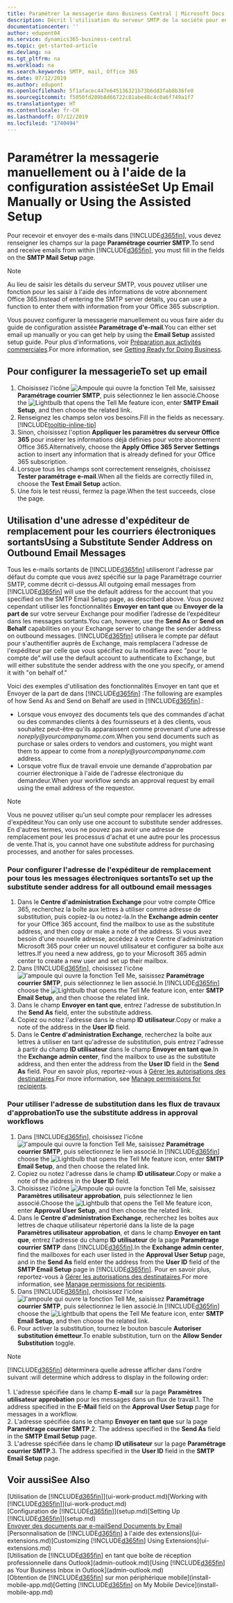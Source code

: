 ```yaml
---
title: Paramétrer la messagerie dans Business Central | Microsoft Docs
description: Décrit l'utilisation du serveur SMTP de la société pour envoyer et recevoir des e-mails dans Business Central. Décrit également comment utiliser les paramètres du serveur de messagerie créés lors de l'abonnement à Office 365.
documentationcenter: ''
author: edupont04
ms.service: dynamics365-business-central
ms.topic: get-started-article
ms.devlang: na
ms.tgt_pltfrm: na
ms.workload: na
ms.search.keywords: SMTP, mail, Office 365
ms.date: 07/12/2019
ms.author: edupont
ms.openlocfilehash: 5f1afacec447e645136321b73b6dd3fab8b36fe0
ms.sourcegitcommit: f5050fd209b8d66722c81abe48c4c0a6f749a1f7
ms.translationtype: HT
ms.contentlocale: fr-CH
ms.lasthandoff: 07/12/2019
ms.locfileid: "1740494"
---
```

# <a name="set-up-email-manually-or-using-the-assisted-setup"></a><span data-ttu-id="d2fe6-103">Paramétrer la messagerie manuellement ou à l'aide de la configuration assistée</span><span class="sxs-lookup"><span data-stu-id="d2fe6-103">Set Up Email Manually or Using the Assisted Setup</span></span>
<span data-ttu-id="d2fe6-104">Pour recevoir et envoyer des e-mails dans [!INCLUDE[d365fin](includes/d365fin_md.md)], vous devez renseigner les champs sur la page **Paramétrage courrier SMTP**.</span><span class="sxs-lookup"><span data-stu-id="d2fe6-104">To send and receive emails from within [!INCLUDE[d365fin](includes/d365fin_md.md)], you must fill in the fields on the **SMTP Mail Setup** page.</span></span>

> [!NOTE]  
>   <span data-ttu-id="d2fe6-105">Au lieu de saisir les détails du serveur SMTP, vous pouvez utiliser une fonction pour les saisir à l'aide des informations de votre abonnement Office 365.</span><span class="sxs-lookup"><span data-stu-id="d2fe6-105">Instead of entering the SMTP server details, you can use a function to enter them with information from your Office 365 subscription.</span></span>

<span data-ttu-id="d2fe6-106">Vous pouvez configurer la messagerie manuellement ou vous faire aider du guide de configuration assistée **Paramétrage d'e-mail**.</span><span class="sxs-lookup"><span data-stu-id="d2fe6-106">You can either set email up manually or you can get help by using the **Email Setup** assisted setup guide.</span></span> <span data-ttu-id="d2fe6-107">Pour plus d'informations, voir [Préparation aux activités commerciales](ui-get-ready-business.md).</span><span class="sxs-lookup"><span data-stu-id="d2fe6-107">For more information, see [Getting Ready for Doing Business](ui-get-ready-business.md).</span></span>  

## <a name="to-set-up-email"></a><span data-ttu-id="d2fe6-108">Pour configurer la messagerie</span><span class="sxs-lookup"><span data-stu-id="d2fe6-108">To set up email</span></span>
1. <span data-ttu-id="d2fe6-109">Choisissez l'icône ![Ampoule qui ouvre la fonction Tell Me](media/ui-search/search_small.png "Dites-moi ce que vous voulez faire"), saisissez **Paramétrage courrier SMTP**, puis sélectionnez le lien associé.</span><span class="sxs-lookup"><span data-stu-id="d2fe6-109">Choose the ![Lightbulb that opens the Tell Me feature](media/ui-search/search_small.png "Tell me what you want to do") icon, enter **SMTP Email Setup**, and then choose the related link.</span></span>
2. <span data-ttu-id="d2fe6-110">Renseignez les champs selon vos besoins.</span><span class="sxs-lookup"><span data-stu-id="d2fe6-110">Fill in the fields as necessary.</span></span> [!INCLUDE[tooltip-inline-tip](includes/tooltip-inline-tip_md.md)]
3. <span data-ttu-id="d2fe6-111">Sinon, choisissez l'option **Appliquer les paramètres du serveur Office 365** pour insérer les informations déjà définies pour votre abonnement Office 365.</span><span class="sxs-lookup"><span data-stu-id="d2fe6-111">Alternatively, choose the **Apply Office 365 Server Settings** action to insert any information that is already defined for your Office 365 subscription.</span></span>
4. <span data-ttu-id="d2fe6-112">Lorsque tous les champs sont correctement renseignés, choisissez **Tester paramétrage e-mail**.</span><span class="sxs-lookup"><span data-stu-id="d2fe6-112">When all the fields are correctly filled in, choose the **Test Email Setup** action.</span></span>
5. <span data-ttu-id="d2fe6-113">Une fois le test réussi, fermez la page.</span><span class="sxs-lookup"><span data-stu-id="d2fe6-113">When the test succeeds, close the page.</span></span>

## <a name="using-a-substitute-sender-address-on-outbound-email-messages"></a><span data-ttu-id="d2fe6-114">Utilisation d'une adresse d'expéditeur de remplacement pour les courriers électroniques sortants</span><span class="sxs-lookup"><span data-stu-id="d2fe6-114">Using a Substitute Sender Address on Outbound Email Messages</span></span>
<span data-ttu-id="d2fe6-115">Tous les e-mails sortants de [!INCLUDE[d365fin](includes/d365fin_md.md)] utiliseront l'adresse par défaut du compte que vous avez spécifié sur la page Paramétrage courrier SMTP, comme décrit ci-dessus.</span><span class="sxs-lookup"><span data-stu-id="d2fe6-115">All outgoing email messages from [!INCLUDE[d365fin](includes/d365fin_md.md)] will use the default address for the account that you specified on the SMTP Email Setup page, as described above.</span></span> <span data-ttu-id="d2fe6-116">Vous pouvez cependant utiliser les fonctionnalités **Envoyer en tant que** ou **Envoyer de la part de** sur votre serveur Exchange pour modifier l’adresse de l’expéditeur dans les messages sortants.</span><span class="sxs-lookup"><span data-stu-id="d2fe6-116">You can, however, use the **Send As** or **Send on Behalf** capabilities on your Exchange server to change the sender address on outbound messages.</span></span> [!INCLUDE[d365fin](includes/d365fin_md.md)] <span data-ttu-id="d2fe6-117">utilisera le compte par défaut pour s'authentifier auprès de Exchange, mais remplacera l'adresse de l'expéditeur par celle que vous spécifiez ou la modifiera avec "pour le compte de".</span><span class="sxs-lookup"><span data-stu-id="d2fe6-117">will use the default account to authenticate to Exchange, but will either substitute the sender address with the one you specify, or amend it with "on behalf of."</span></span> 

<span data-ttu-id="d2fe6-118">Voici des exemples d'utilisation des fonctionnalités Envoyer en tant que et Envoyer de la part de dans [!INCLUDE[d365fin](includes/d365fin_md.md)] :</span><span class="sxs-lookup"><span data-stu-id="d2fe6-118">The following are examples of how Send As and Send on Behalf are used in [!INCLUDE[d365fin](includes/d365fin_md.md)].:</span></span>

 * <span data-ttu-id="d2fe6-119">Lorsque vous envoyez des documents tels que des commandes d'achat ou des commandes clients à des fournisseurs et à des clients, vous souhaitez peut-être qu'ils apparaissent comme provenant d'une adresse _noreply@yourcompanyname.com_.</span><span class="sxs-lookup"><span data-stu-id="d2fe6-119">When you send documents such as purchase or sales orders to vendors and customers, you might want them to appear to come from a _noreply@yourcompanyname.com_ address.</span></span> 
 * <span data-ttu-id="d2fe6-120">Lorsque votre flux de travail envoie une demande d'approbation par courrier électronique à l'aide de l'adresse électronique du demandeur.</span><span class="sxs-lookup"><span data-stu-id="d2fe6-120">When your workflow sends an approval request by email using the email address of the requestor.</span></span>

> [!Note]
> <span data-ttu-id="d2fe6-121">Vous ne pouvez utiliser qu'un seul compte pour remplacer les adresses d'expéditeur.</span><span class="sxs-lookup"><span data-stu-id="d2fe6-121">You can only use one account to substitute sender addresses.</span></span> <span data-ttu-id="d2fe6-122">En d'autres termes, vous ne pouvez pas avoir une adresse de remplacement pour les processus d'achat et une autre pour les processus de vente.</span><span class="sxs-lookup"><span data-stu-id="d2fe6-122">That is, you cannot have one substitute address for purchasing processes, and another for sales processes.</span></span>

### <a name="to-set-up-the-substitute-sender-address-for-all-outbound-email-messages"></a><span data-ttu-id="d2fe6-123">Pour configurer l'adresse de l'expéditeur de remplacement pour tous les messages électroniques sortants</span><span class="sxs-lookup"><span data-stu-id="d2fe6-123">To set up the substitute sender address for all outbound email messages</span></span>
1. <span data-ttu-id="d2fe6-124">Dans le **Centre d'administration Exchange** pour votre compte Office 365, recherchez la boîte aux lettres à utiliser comme adresse de substitution, puis copiez-la ou notez-la.</span><span class="sxs-lookup"><span data-stu-id="d2fe6-124">In the **Exchange admin center** for your Office 365 account, find the mailbox to use as the substitute address, and then copy or make a note of the address.</span></span> <span data-ttu-id="d2fe6-125">Si vous avez besoin d'une nouvelle adresse, accédez à votre Centre d'administration Microsoft 365 pour créer un nouvel utilisateur et configurer sa boîte aux lettres.</span><span class="sxs-lookup"><span data-stu-id="d2fe6-125">If you need a new address, go to your Microsoft 365 admin center to create a new user and set up their mailbox.</span></span> 
2. <span data-ttu-id="d2fe6-126">Dans [!INCLUDE[d365fin](includes/d365fin_md.md)], choisissez l'icône ![l'ampoule qui ouvre la fonction Tell Me](media/ui-search/search_small.png "Dites-moi ce que vous voulez faire"), saisissez **Paramétrage courrier SMTP**, puis sélectionnez le lien associé.</span><span class="sxs-lookup"><span data-stu-id="d2fe6-126">In [!INCLUDE[d365fin](includes/d365fin_md.md)] choose the ![Lightbulb that opens the Tell Me feature](media/ui-search/search_small.png "Tell me what you want to do") icon, enter **SMTP Email Setup**, and then choose the related link.</span></span>
3. <span data-ttu-id="d2fe6-127">Dans le champ **Envoyer en tant que**, entrez l'adresse de substitution.</span><span class="sxs-lookup"><span data-stu-id="d2fe6-127">In the **Send As** field, enter the substitute address.</span></span>
4. <span data-ttu-id="d2fe6-128">Copiez ou notez l'adresse dans le champ **ID utilisateur**.</span><span class="sxs-lookup"><span data-stu-id="d2fe6-128">Copy or make a note of the address in the **User ID** field.</span></span>
5. <span data-ttu-id="d2fe6-129">Dans le **Centre d'administration Exchange**, recherchez la boîte aux lettres à utiliser en tant qu'adresse de substitution, puis entrez l'adresse à partir du champ **ID utilisateur** dans le champ **Envoyer en tant que**.</span><span class="sxs-lookup"><span data-stu-id="d2fe6-129">In the **Exchange admin center**, find the mailbox to use as the substitute address, and then enter the address from the **User ID** field in the **Send As** field.</span></span> <span data-ttu-id="d2fe6-130">Pour en savoir plus, reportez-vous à [Gérer les autorisations des destinataires](https://docs.microsoft.com/en-us/Exchange/recipients/mailbox-permissions?view=exchserver-2019).</span><span class="sxs-lookup"><span data-stu-id="d2fe6-130">For more information, see [Manage permissions for recipients](https://docs.microsoft.com/en-us/Exchange/recipients/mailbox-permissions?view=exchserver-2019).</span></span>

### <a name="to-use-the-substitute-address-in-approval-workflows"></a><span data-ttu-id="d2fe6-131">Pour utiliser l'adresse de substitution dans les flux de travaux d'approbation</span><span class="sxs-lookup"><span data-stu-id="d2fe6-131">To use the substitute address in approval workflows</span></span>
1. <span data-ttu-id="d2fe6-132">Dans [!INCLUDE[d365fin](includes/d365fin_md.md)], choisissez l'icône ![l'ampoule qui ouvre la fonction Tell Me](media/ui-search/search_small.png "Dites-moi ce que vous voulez faire"), saisissez **Paramétrage courrier SMTP**, puis sélectionnez le lien associé.</span><span class="sxs-lookup"><span data-stu-id="d2fe6-132">In [!INCLUDE[d365fin](includes/d365fin_md.md)] choose the ![Lightbulb that opens the Tell Me feature](media/ui-search/search_small.png "Tell me what you want to do") icon, enter **SMTP Email Setup**, and then choose the related link.</span></span>
2. <span data-ttu-id="d2fe6-133">Copiez ou notez l'adresse dans le champ **ID utilisateur**.</span><span class="sxs-lookup"><span data-stu-id="d2fe6-133">Copy or make a note of the address in the **User ID** field.</span></span>
3. <span data-ttu-id="d2fe6-134">Choisissez l'icône ![Ampoule qui ouvre la fonction Tell Me](media/ui-search/search_small.png "Dites-moi ce que vous voulez faire"), saisissez **Paramètres utilisateur approbation**, puis sélectionnez le lien associé.</span><span class="sxs-lookup"><span data-stu-id="d2fe6-134">Choose the ![Lightbulb that opens the Tell Me feature](media/ui-search/search_small.png "Tell me what you want to do") icon, enter **Approval User Setup**, and then choose the related link.</span></span>
4. <span data-ttu-id="d2fe6-135">Dans le **Centre d'administration Exchange**, recherchez les boîtes aux lettres de chaque utilisateur répertorié dans la liste de la page **Paramètres utilisateur approbation**, et dans le champ **Envoyer en tant que**, entrez l'adresse du champ **ID utilisateur** de la page **Paramétrage courrier SMTP** dans [!INCLUDE[d365fin](includes/d365fin_md.md)].</span><span class="sxs-lookup"><span data-stu-id="d2fe6-135">In the **Exchange admin center**, find the mailboxes for each user listed in the **Approval User Setup** page, and in the **Send As** field enter the address from the **User ID** field of the **SMTP Email Setup** page in [!INCLUDE[d365fin](includes/d365fin_md.md)].</span></span> <span data-ttu-id="d2fe6-136">Pour en savoir plus, reportez-vous à [Gérer les autorisations des destinataires](https://docs.microsoft.com/en-us/Exchange/recipients/mailbox-permissions?view=exchserver-2019).</span><span class="sxs-lookup"><span data-stu-id="d2fe6-136">For more information, see [Manage permissions for recipients](https://docs.microsoft.com/en-us/Exchange/recipients/mailbox-permissions?view=exchserver-2019).</span></span>
5. <span data-ttu-id="d2fe6-137">Dans [!INCLUDE[d365fin](includes/d365fin_md.md)], choisissez l'icône ![l'ampoule qui ouvre la fonction Tell Me](media/ui-search/search_small.png "Dites-moi ce que vous voulez faire"), saisissez **Paramétrage courrier SMTP**, puis sélectionnez le lien associé.</span><span class="sxs-lookup"><span data-stu-id="d2fe6-137">In [!INCLUDE[d365fin](includes/d365fin_md.md)] choose the ![Lightbulb that opens the Tell Me feature](media/ui-search/search_small.png "Tell me what you want to do") icon, enter **SMTP Email Setup**, and then choose the related link.</span></span>
6. <span data-ttu-id="d2fe6-138">Pour activer la substitution, tournez le bouton bascule **Autoriser substitution émetteur**.</span><span class="sxs-lookup"><span data-stu-id="d2fe6-138">To enable substitution, turn on the **Allow Sender Substitution** toggle.</span></span>

> [!Note]
> [!INCLUDE[d365fin](includes/d365fin_md.md)] <span data-ttu-id="d2fe6-139">déterminera quelle adresse afficher dans l'ordre suivant :</span><span class="sxs-lookup"><span data-stu-id="d2fe6-139">will determine which address to display in the following order:</span></span> <br><br> <span data-ttu-id="d2fe6-140">1. L'adresse spécifiée dans le champ **E-mail** sur la page **Paramètres utilisateur approbation** pour les messages dans un flux de travail.</span><span class="sxs-lookup"><span data-stu-id="d2fe6-140">1. The address specified in the **E-Mail** field on the **Approval User Setup** page for messages in a workflow.</span></span> <br> <span data-ttu-id="d2fe6-141">2. L'adresse spécifiée dans le champ **Envoyer en tant que** sur la page **Paramétrage courrier SMTP**.</span><span class="sxs-lookup"><span data-stu-id="d2fe6-141">2. The address specified in the **Send As** field in the **SMTP Email Setup** page.</span></span> <br> <span data-ttu-id="d2fe6-142">3. L'adresse spécifiée dans le champ **ID utilisateur** sur la page **Paramétrage courrier SMTP**.</span><span class="sxs-lookup"><span data-stu-id="d2fe6-142">3. The address specified in the **User ID** field in the **SMTP Email Setup** page.</span></span>


## <a name="see-also"></a><span data-ttu-id="d2fe6-143">Voir aussi</span><span class="sxs-lookup"><span data-stu-id="d2fe6-143">See Also</span></span>  
<span data-ttu-id="d2fe6-144">[Utilisation de [!INCLUDE[d365fin](includes/d365fin_md.md)]](ui-work-product.md)</span><span class="sxs-lookup"><span data-stu-id="d2fe6-144">[Working with [!INCLUDE[d365fin](includes/d365fin_md.md)]](ui-work-product.md)</span></span>  
<span data-ttu-id="d2fe6-145">[Configuration de [!INCLUDE[d365fin](includes/d365fin_md.md)]](setup.md)</span><span class="sxs-lookup"><span data-stu-id="d2fe6-145">[Setting Up [!INCLUDE[d365fin](includes/d365fin_md.md)]](setup.md)</span></span>  
[<span data-ttu-id="d2fe6-146">Envoyer des documents par e-mail</span><span class="sxs-lookup"><span data-stu-id="d2fe6-146">Send Documents by Email</span></span>](ui-how-send-documents-email.md)  
<span data-ttu-id="d2fe6-147">[Personnalisation de [!INCLUDE[d365fin](includes/d365fin_md.md)] à l'aide des extensions](ui-extensions.md)</span><span class="sxs-lookup"><span data-stu-id="d2fe6-147">[Customizing [!INCLUDE[d365fin](includes/d365fin_md.md)] Using Extensions](ui-extensions.md)</span></span>  
<span data-ttu-id="d2fe6-148">[Utilisation de [!INCLUDE[d365fin](includes/d365fin_md.md)] en tant que boîte de réception professionnelle dans Outlook](admin-outlook.md)</span><span class="sxs-lookup"><span data-stu-id="d2fe6-148">[Using [!INCLUDE[d365fin](includes/d365fin_md.md)] as Your Business Inbox in Outlook](admin-outlook.md)</span></span>  
<span data-ttu-id="d2fe6-149">[Obtention de [!INCLUDE[d365fin](includes/d365fin_md.md)] sur mon périphérique mobile](install-mobile-app.md)</span><span class="sxs-lookup"><span data-stu-id="d2fe6-149">[Getting [!INCLUDE[d365fin](includes/d365fin_md.md)] on My Mobile Device](install-mobile-app.md)</span></span>
